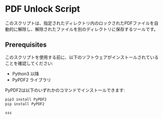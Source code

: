 # PDF Unlock Script

このスクリプトは、指定されたディレクトリ内のロックされたPDFファイルを自動的に解除し、解除されたファイルを別のディレクトリに保存するツールです。

## Prerequisites

このスクリプトを使用する前に、以下のソフトウェアがインストールされていることを確認してください:

- Python3 以降
- PyPDF2 ライブラリ

PyPDF2は以下のいずれかのコマンドでインストールできます:

```bash
pip3 install PyPDF2
pip install PyPDF2

sss
